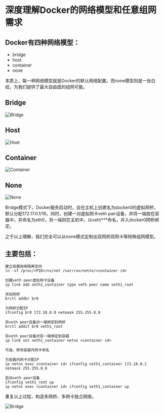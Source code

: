# 深度理解Docker的网络模型和任意组网需求

## Docker有四种网络模型：
* bridge
* host
* container
* none

本质上，每一种网络模型就是Docker的默认网络配置。而none模型则是一张白纸，为我们提供了最大自由度的组网可能。

## Bridge
![Bridge](pic.png)
## Host
![Host](pic2.png)
## Container
![Container](pic3.png)
## None
![None](pic4.png)

Bridge模式下，Docker服务启动时，会在主机上创建名为docker0的虚拟网桥，默认分配172.17.0.1/16。同时，创建一对虚拟网卡veth pair设备，并将一端放在容器中，并命名为eth0，另一端则在主机中，以veth***命名，并入docker0网桥绑定。

之于以上理解，我们完全可以从none模式定制出双网桥双网卡等特殊组网模型。

## 主要包括：
```
建立容器网络隔离空间
ln -sf /proc/<PID>/ns/net /var/run/netns/<container id>

创建veth peer虚拟网卡设备
ip link add veth1_container type veth peer name veth1_root

添加网桥
brctl addbr br0

为网桥分配IP
ifconfig br0 172.18.0.0 netmask 255.255.0.0

将veth peer设备对一端绑定到网桥
brctl addif br0 veth1_root

将veth peer设备对另一端绑定到容器
ip link set veth1_container netns <container id>

可选，修改容器内网卡命名

为容器内网卡分配IP
ip netns exec <container id> ifconfig veth1_container 172.18.0.2 netmask 255.255.0.0

启动veth peer设备
ifconfig veth1_root up
ip netns exec <container id> ifconfig veth1_container up
```

重复以上过程，构造多网桥、多网卡独立网络。

![Bridge](pic5.png)
